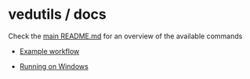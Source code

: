 # vedutils / docs

Check the [main README.md](../README.md) for an overview of the available commands

- [Example workflow](example-workflow.md)

- [Running on Windows](running-on-windows.md)
